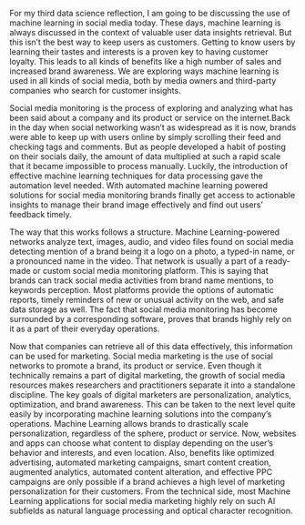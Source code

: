 For my third data science reflection, I am going to be discussing the use of machine learning in social media today. These days, machine learning is always discussed in the 
context of valuable user data insights retrieval. But this isn’t the best way to keep users as customers. Getting to know users by learning their tastes and interests is a proven 
key to having customer loyalty. This leads to all kinds of benefits like a high number of sales and increased brand awareness. We are exploring ways machine learning is used in 
all kinds of social media, both by media owners and third-party companies who search for customer insights.

Social media monitoring is the process of exploring and analyzing what has been said about a company and its product or service on the internet.Back in the day when social 
networking wasn’t as widespread as it is now, brands were able to keep up with users online by simply scrolling their feed and checking tags and comments. But as people developed 
a habit of posting on their socials daily, the amount of data multiplied at such a rapid scale that it became impossible to process manually. Luckily, the introduction of 
effective machine learning techniques for data processing gave the automation level needed. With automated machine learning powered solutions for social media monitoring brands 
finally get access to actionable insights to manage their brand image effectively and find out users’ feedback timely. 

The way that this works follows a structure. Machine Learning-powered networks analyze text, images, audio, and video files found on social media detecting mention of a brand 
being it a logo on a photo, a typed-in name, or a pronounced name in the video. That network is usually a part of a ready-made or custom social media monitoring platform. This is 
saying that brands can track social media activities from brand name mentions, to keywords perception. Most platforms provide the options of automatic reports, timely reminders of 
new or unusual activity on the web, and safe data storage as well. The fact that social media monitoring has become surrounded by a corresponding software, proves that brands 
highly rely on it as a part of their everyday operations.

Now that companies can retrieve all of this data effectively, this information can be used for marketing. Social media marketing is the use of social networks to promote a brand, 
its product or service. Even though it technically remains a part of digital marketing, the growth of social media resources makes researchers and practitioners separate it into a 
standalone discipline. The key goals of digital marketers are personalization, analytics, optimization, and brand awareness. This can be taken to the next level quite easily by 
incorporating machine learning solutions into the company’s operations. Machine Learning allows brands to drastically scale personalization, regardless of the sphere, product or 
service. Now, websites and apps can choose what content to display depending on the user’s behavior and interests, and even location. Also, benefits like optimized advertising, 
automated marketing campaigns, smart content creation, augmented analytics, automated content alteration, and effective PPC campaigns are only possible if a brand achieves a high 
level of marketing personalization for their customers. From the technical side, most Machine Learning applications for social media marketing highly rely on such AI subfields as 
natural language processing and optical character recognition.
